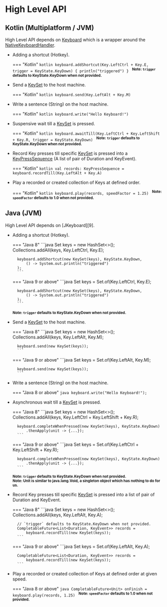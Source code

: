 # High Level API

<style>
.tabbed-set {
    margin-top: 0 !important;
}
</style>

## Kotlin (Multiplatform / JVM)

High Level API depends on [Keyboard][4] which is a wrapper around the [NativeKeyboardHandler][1].

- Adding a shortcut (Hotkey).

    === "Kotlin"
        ```kotlin
        keyboard.addShortcut(Key.LeftCtrl + Key.E, trigger = KeyState.KeyDown) {
            println("triggered")
        }
        ```
    <sup>**Note: `trigger` defaults to KeyState.KeyDown when not provided.**</sup>

- Send a [KeySet][5] to the host machine.

    === "Kotlin"
        ```kotlin
        keyboard.send(Key.LeftAlt + Key.M)
        ```

- Write a sentence (String) on the host machine.

    === "Kotlin"
        ```kotlin
        keyboard.write("Hello Keyboard!")
        ```

- Suspensive wait till a [KeySet][5] is pressed.

    === "Kotlin"
        ```kotlin
        keyboard.awaitTill(Key.LeftCtrl + Key.LeftShift + Key.R, trigger = KeyState.KeyDown)
        ```
    <sup>**Note: `trigger` defaults to KeyState.KeyDown when not provided.**</sup>

- Record Key presses till specific [KeySet][5] is pressed into a [KeyPressSequence][6] (A list of pair of Duration and KeyEvent).

    === "Kotlin"
        ```kotlin
        val records: KeyPressSequence = keyboard.recordTill(Key.LeftAlt + Key.A)
        ```

- Play a recorded or created collection of Keys at defined order.

    === "Kotlin"
        ```kotlin
        keyboard.play(records, speedFactor = 1.25)
        ```
    <sup>**Note: `speedFactor` defaults to 1.0 when not provided.**</sup>

## Java (JVM)

High Level API depends on [JKeyboard][9].

- Adding a shortcut (Hotkey).

    === "Java 8"
        ```java
        Set<Key> keys = new HashSet<>();
        Collections.addAll(keys, Key.LeftCtrl, Key.E);

        keyboard.addShortcut(new KeySet(keys), KeyState.KeyDown,
            () -> System.out.println("triggered")
        );
        ```
    === "Java 9 or above"
        ```java
        Set<Key> keys = Set.of(Key.LeftCtrl, Key.E);

        keyboard.addShortcut(new KeySet(keys), KeyState.KeyDown,
            () -> System.out.println("triggered")
        );
        ```
    <sup>**Note: `trigger` defaults to KeyState.KeyDown when not provided.**</sup>

- Send a [KeySet][5] to the host machine.

    === "Java 8"
        ```java
        Set<Key> keys = new HashSet<>();
        Collections.addAll(keys, Key.LeftAlt, Key.M);

        keyboard.send(new KeySet(keys));
        ```
    === "Java 9 or above"
        ```java
        Set<Key> keys = Set.of(Key.LeftAlt, Key.M);

        keyboard.send(new KeySet(keys));
        ```

- Write a sentence (String) on the host machine.

    === "Java 8 or above"
        ```java
        keyboard.write("Hello Keyboard!");
        ```

- Asynchronous wait till a [KeySet][5] is pressed.

    === "Java 8"
        ```java
        Set<Key> keys = new HashSet<>();
        Collections.addAll(keys, Key.LeftCtrl + Key.LeftShift + Key.R);

        keyboard.completeWhenPressed(new KeySet(keys), KeyState.KeyDown)
            .thenApply(unit -> {...});
        ```
    === "Java 9 or above"
        ```java
        Set<Key> keys = Set.of(Key.LeftCtrl + Key.LeftShift + Key.R);

        keyboard.completeWhenPressed(new KeySet(keys), KeyState.KeyDown)
            .thenApply(unit -> {...});
        ```
    <sup>**Note: `trigger` defaults to KeyState.KeyDown when not provided.**</sup><br>
    <sup>**Note: Unit is similar to java.lang.Void, a singleton object which has nothing to do for us.**</sup>

- Record Key presses till specific [KeySet][5] is pressed into a list of pair of Duration and KeyEvent.

    === "Java 8"
        ```java
        Set<Key> keys = new HashSet<>();
        Collections.addAll(keys, Key.LeftAlt, Key.A);

        // `trigger` defaults to KeyState.KeyDown when not provided.
        CompletableFuture<List<Duration, KeyEvent>> records =
            keyboard.recordTill(new KeySet(keys));
        ```
    === "Java 9 or above"
        ```java
        Set<Key> keys = Set.of(Key.LeftAlt, Key.A);

        CompletableFuture<List<Duration, KeyEvent>> records =
            keyboard.recordTill(new KeySet(keys));
        ```

- Play a recorded or created collection of Keys at defined order at given speed.

    === "Java 8 or above"
        ```java
        CompletableFuture<Unit> onFinish = keyboard.play(records, 1.25)
        ```
    <sup>**Note: `speedFactor` defaults to 1.0 when not provided.**</sup>

[1]: https://github.com/Animeshz/keyboard-mouse-kt/blob/master/keyboard/src/commonMain/kotlin/com/github/animeshz/keyboard/NativeKeyboardHandler.kt

[2]: https://github.com/Animeshz/keyboard-mouse-kt/blob/master/keyboard/src/commonMain/kotlin/com/github/animeshz/keyboard/NativeKeyboardHandler.kt

[3]: https://github.com/Animeshz/keyboard-mouse-kt/blob/master/keyboard/src/commonMain/kotlin/com/github/animeshz/keyboard/entity/Key.kt

[4]: https://github.com/Animeshz/keyboard-mouse-kt/blob/master/keyboard/src/commonMain/kotlin/com/github/animeshz/keyboard/Keyboard.kt

[5]: https://github.com/Animeshz/keyboard-mouse-kt/blob/master/keyboard/src/commonMain/kotlin/com/github/animeshz/keyboard/entity/KeySet.kt

[6]: https://github.com/Animeshz/keyboard-mouse-kt/blob/master/keyboard/src/commonMain/kotlin/com/github/animeshz/keyboard/Keyboard.kt#L33

[7]: https://github.com/Animeshz/keyboard-mouse-kt/blob/master/keyboard/src/commonMain/kotlin/com/github/animeshz/keyboard/events/KeyEvent.kt